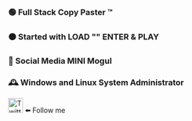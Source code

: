 ### 🟢 Full Stack Copy Paster ™
### 🟠 Started with LOAD "" ENTER & PLAY
### 🔴 Social Media MINI Mogul
### 🕰 Windows and Linux System Administrator

[<img src="https://upload.wikimedia.org/wikipedia/commons/4/4f/Twitter-logo.svg"
     height="30px" width="30px" style="margin-bottom:-5px;"
     alt="Twitter monster"/>](https://twitter.com/ivanbuncic) ⬅️ Follow me
